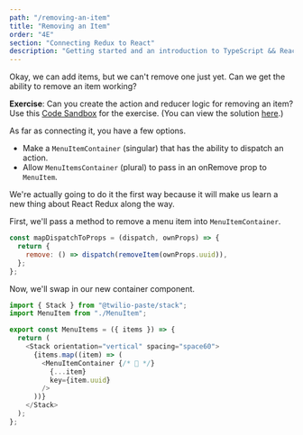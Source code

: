 ```yaml
---
path: "/removing-an-item"
title: "Removing an Item"
order: "4E"
section: "Connecting Redux to React"
description: "Getting started and an introduction to TypeScript && React Workshop"
---
```


Okay, we can add items, but we can't remove one just yet. Can we get the ability to remove an item working?

**Exercise**: Can you create the action and reducer logic for removing an item? Use this [Code Sandbox](https://codesandbox.io/s/df1j4) for the exercise. (You can view the solution [here](https://github.com/stevekinney/tip-calculator/commit/61ea79e4c6ca9ccb434f808ae628b2960c43a24e?branch=61ea79e4c6ca9ccb434f808ae628b2960c43a24e&diff=split).)

As far as connecting it, you have a few options.

- Make a `MenuItemContainer` (singular) that has the ability to dispatch an action.
- Allow `MenuItemsContainer` (plural) to pass in an onRemove prop to `MenuItem`.

We're actually going to do it the first way because it will make us learn a new thing about React Redux along the way.

First, we'll pass a method to remove a menu item into `MenuItemContainer`.

```js
const mapDispatchToProps = (dispatch, ownProps) => {
  return {
    remove: () => dispatch(removeItem(ownProps.uuid)),
  };
};
```

Now, we'll swap in our new container component.

```js
import { Stack } from "@twilio-paste/stack";
import MenuItem from "./MenuItem";

export const MenuItems = ({ items }) => {
  return (
    <Stack orientation="vertical" spacing="space60">
      {items.map((item) => (
        <MenuItemContainer {/* 🌝 */}
          {...item}
          key={item.uuid}
        />
      ))}
    </Stack>
  );
};
```
